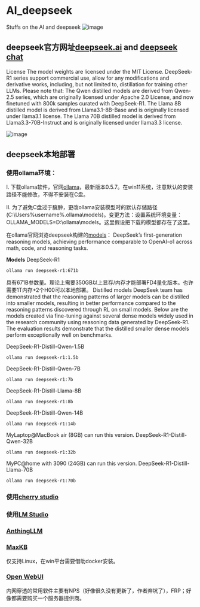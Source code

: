# AI_deepseek
Stuffs on the AI and deepseek
![image](https://github.com/user-attachments/assets/64a600bb-89d1-4165-9237-b16b9cabae8d)


## deepseek官方网址[deepseek.ai](https://www.deepseek.com/) and [deepseek chat](https://chat.deepseek.com/)
License
The model weights are licensed under the MIT License. DeepSeek-R1 series support commercial use, allow for any modifications and derivative works, including, but not limited to, distillation for training other LLMs. Please note that:
The Qwen distilled models are derived from Qwen-2.5 series, which are originally licensed under Apache 2.0 License, and now finetuned with 800k samples curated with DeepSeek-R1.
The Llama 8B distilled model is derived from Llama3.1-8B-Base and is originally licensed under llama3.1 license.
The Llama 70B distilled model is derived from Llama3.3-70B-Instruct and is originally licensed under llama3.3 license.

![image](https://github.com/user-attachments/assets/1ddfae73-5f84-4bda-8a7f-a7467fabc037)


## deepseek本地部署
### 使用ollama环境：
   I. 下载ollama软件，官网[ollama](https://ollama.com/)，最新版本0.5.7。在win11系统，注意默认的安装路径不能修改，不得不安装在C盘。
   
   II. 为了避免C盘过于臃肿，更改ollama安装模型时的默认存储路径(C:\Users%username%.ollama\models)。变更方法：设置系统环境变量：OLLAMA_MODELS=D:\ollama\models。这里假设把下载的模型都存在了这里。

   在ollama官网浏览deepseek构建的[models](https://ollama.com/library/deepseek-r1)：
   DeepSeek’s first-generation reasoning models, achieving performance comparable to OpenAI-o1 across math, code, and reasoning tasks.

**Models**
DeepSeek-R1
```
ollama run deepseek-r1:671b
```
具有671B参数量。理论上需要350GB以上显存/内存才能部署FD4量化版本。也许需要1T内存+2个H00可以本地部署。
Distilled models
DeepSeek team has demonstrated that the reasoning patterns of larger models can be distilled into smaller models, resulting in better performance compared to the reasoning patterns discovered through RL on small models.
Below are the models created via fine-tuning against several dense models widely used in the research community using reasoning data generated by DeepSeek-R1. The evaluation results demonstrate that the distilled smaller dense models perform exceptionally well on benchmarks.

DeepSeek-R1-Distill-Qwen-1.5B
```
ollama run deepseek-r1:1.5b
```
DeepSeek-R1-Distill-Qwen-7B
```
ollama run deepseek-r1:7b
```
DeepSeek-R1-Distill-Llama-8B
```
ollama run deepseek-r1:8b
```
DeepSeek-R1-Distill-Qwen-14B
```
ollama run deepseek-r1:14b
```
MyLaptop@MacBook air (8GB) can run this version.
DeepSeek-R1-Distill-Qwen-32B
```
ollama run deepseek-r1:32b
```
MyPC@home with 3090 (24GB) can run this version.
DeepSeek-R1-Distill-Llama-70B
```
ollama run deepseek-r1:70b
```
### 使用[cherry studio](https://cherry-studio.com/)


### 使用[LM Studio](https://lmstudio.ai/)

### [AnthingLLM](https://anythingllm.com/)

### [MaxKB](https://maxkb.cn/)
  仅支持Linux，在win平台需要借助docker安装。

### [Open WebUI](https://docs.openwebui.com/)

内网穿透的常用软件主要有NPS（好像很久没有更新了，作者弃坑了），FRP；好像都需要购买一个服务器提供商。
